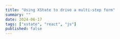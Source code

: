 ```yaml
---
title: "Using XState to drive a multi-step form"
summary: ""
date: 2024-06-17
tags: ["xstate", "react", "js"]
published: false
---
```

